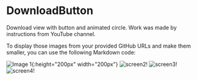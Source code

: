 # DownloadButton
Download view with button and animated circle. Work was made by instructions from YouTube channel.


To display those images from your provided GitHub URLs and make them smaller, you can use the following Markdown code:

![Image 1](https://user-images.githubusercontent.com/64367635/265258079-9f05281c-25cb-427a-abf4-b2b44229d3cc.png){:height="200px" width="200px"}
![screen2!](https://user-images.githubusercontent.com/64367635/265258084-cf2902e8-fc20-4788-9b83-32548c999c8c.png)
![screen3!](https://user-images.githubusercontent.com/64367635/265258085-f9b78ce2-fe64-4400-ab22-afdbf15a563c.png)
![screen4!](https://user-images.githubusercontent.com/64367635/265258086-d768be15-9aaf-4b4e-92f8-563f01f7a5a3.png)
